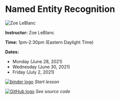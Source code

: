 # Named Entity Recognition
![Zoe LeBlanc](https://s3.amazonaws.com/org.jstor.labs/2021/02/zoe300.png)

**Instructor:** Zoe LeBlanc

**Time:** 1pm-2:30pm (Eastern Daylight Time)

**Dates:**
* Monday (June 28, 2021)
* Wednesday (June 30, 2021)
* Friday (July 2, 2021)

[![binder logo](https://static.mybinder.org/badge_logo.svg)](https://binder.constellate.org/v2/gh/ZoeLeBlanc/ner_workshop/main) *Start lesson*

[![GitHub logo](https://ithaka-labs.s3.amazonaws.com/static-files/images/tdm/tdmdocs/github-logo.png)](https://github.com/ZoeLeBlanc/ner_workshop) *See source code*